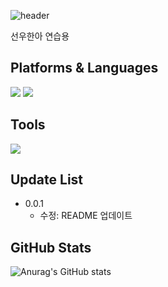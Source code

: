 ![header](https://capsule-render.vercel.app/api?type=soft&height=150&section=header&text=선우한아&fontSize=40&color=gradient&customColorList=0,2,2,5,30)

선우한아 연습용

## Platforms & Languages
<img src="https://img.shields.io/badge/NodeJS-F7DF1E?style=flat-square&logo=Node.js&logoColor=white"/>
<img src="https://img.shields.io/badge/React-61DAFB?style=flat-square&logo=react&logoColor=white"/>

## Tools
<img src="https://img.shields.io/badge/VisualStudioCode-007ACC?style=flat-square&logo=visualstudiocode&logoColor=white"/>

## Update List
* 0.0.1
    * 수정: README 업데이트

## GitHub Stats
![Anurag's GitHub stats](https://github-readme-stats.vercel.app/api?username=yoo970925&show_icons=true&theme=radical&count_private=true)
